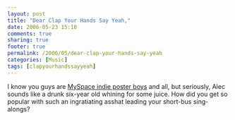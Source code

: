 ```yaml
---
layout: post
title: "Dear Clap Your Hands Say Yeah,"
date: 2006-05-23 15:10
comments: true
sharing: true
footer: true
permalink: /2006/05/dear-clap-your-hands-say-yeah
categories: [Music]
tags: [clapyourhandssayyeah]
---
```

I know you guys are <a href="http://myspace.com/clapyourhandssayyeah">MySpace indie poster boys</a> and all, but seriously, Alec sounds like a drunk six-year old whining for some juice.  How did you get so popular with such an ingratiating asshat leading your short-bus sing-alongs?
